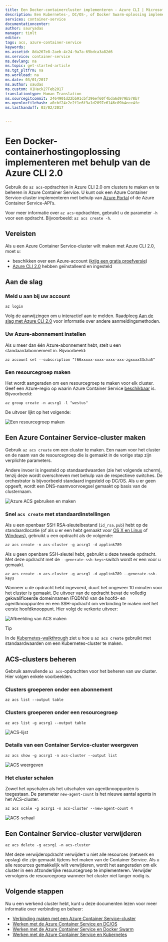 ```yaml
---
title: Een Docker-containercluster implementeren - Azure CLI | Microsoft Docs
description: Een Kubernetes-, DC/OS-, of Docker Swarm-oplossing implementeren in Azure Container Service met behulp van de Azure CLI 2.0
services: container-service
documentationcenter: 
author: sauryadas
manager: timlt
editor: 
tags: acs, azure-container-service
keywords: 
ms.assetid: 8da267e8-2aeb-4c24-9a7a-65bdca3a82d6
ms.service: container-service
ms.devlang: na
ms.topic: get-started-article
ms.tgt_pltfrm: na
ms.workload: na
ms.date: 03/01/2017
ms.author: saudas
ms.custom: H1Hack27Feb2017
translationtype: Human Translation
ms.sourcegitcommit: 2464901d22bb91cbf396ef60f4bda6d979b578b7
ms.openlocfilehash: a0cbf24c2e2f1e6f3a1d2097e6146c09b4eee4fe
ms.lasthandoff: 03/02/2017


---
```

# <a name="deploy-a-docker-container-hosting-solution-using-the-azure-cli-20"></a>Een Docker-containerhostingoplossing implementeren met behulp van de Azure CLI 2.0

Gebruik de `az acs`-opdrachten in Azure CLI 2.0 om clusters te maken en te beheren in Azure Container Service. U kunt ook een Azure Container Service-cluster implementeren met behulp van [Azure Portal](container-service-deployment.md) of de Azure Container Service-API’s.

Voor meer informatie over `az acs`-opdrachten, gebruikt u de parameter `-h` voor een opdracht. Bijvoorbeeld: `az acs create -h`.



## <a name="prerequisites"></a>Vereisten
Als u een Azure Container Service-cluster wilt maken met Azure CLI 2.0, moet u:
* beschikken over een Azure-account ([krijg een gratis proefversie](https://azure.microsoft.com/pricing/free-trial/))
* [Azure CLI 2.0](/cli/azure/install-az-cli2) hebben geïnstalleerd en ingesteld

## <a name="get-started"></a>Aan de slag 
### <a name="log-in-to-your-account"></a>Meld u aan bij uw account
```azurecli
az login 
```

Volg de aanwijzingen om u interactief aan te melden. Raadpleeg [Aan de slag met Azure CLI 2.0](/cli/azure/get-started-with-az-cli2) voor informatie over andere aanmeldingsmethoden.

### <a name="set-your-azure-subscription"></a>Uw Azure-abonnement instellen

Als u meer dan één Azure-abonnement hebt, stelt u een standaardabonnement in. Bijvoorbeeld:

```
az account set --subscription "f66xxxxx-xxxx-xxxx-xxx-zgxxxx33cha5"
```


### <a name="create-a-resource-group"></a>Een resourcegroep maken
Het wordt aangeraden om een resourcegroep te maken voor elk cluster. Geef een Azure-regio op waarin Azure Container Service [beschikbaar](https://azure.microsoft.com/en-us/regions/services/) is. Bijvoorbeeld:

```azurecli
az group create -n acsrg1 -l "westus"
```
De uitvoer lijkt op het volgende:

![Een resourcegroep maken](media/container-service-create-acs-cluster-cli/rg-create.png)


## <a name="create-an-azure-container-service-cluster"></a>Een Azure Container Service-cluster maken

Gebruik `az acs create` om een cluster te maken.
Een naam voor het cluster en de naam van de resourcegroep die is gemaakt in de vorige stap zijn verplichte parameters. 

Andere invoer is ingesteld op standaardwaarden (zie het volgende scherm), tenzij deze wordt overschreven met behulp van de respectieve switches. De orchestrator is bijvoorbeeld standaard ingesteld op DC/OS. Als u er geen opgeeft, wordt een DNS-naamvoorvoegsel gemaakt op basis van de clusternaam.

![Azure ACS gebruiken en maken](media/container-service-create-acs-cluster-cli/create-help.png)


### <a name="quick-acs-create-using-defaults"></a>Snel `acs create` met standaardinstellingen
Als u een openbaar SSH RSA-sleutelbestand (`id_rsa.pub`) hebt op de standaardlocatie (of als u er een hebt gemaakt voor [OS X en Linux](../virtual-machines/virtual-machines-linux-mac-create-ssh-keys.md) of [Windows](../virtual-machines/virtual-machines-linux-ssh-from-windows.md)), gebruikt u een opdracht als de volgende:

```azurecli
az acs create -n acs-cluster -g acsrg1 -d applink789
```
Als u geen openbare SSH-sleutel hebt, gebruikt u deze tweede opdracht. Met deze opdracht met de `--generate-ssh-keys`-switch wordt er een voor u gemaakt.

```azurecli
az acs create -n acs-cluster -g acsrg1 -d applink789 --generate-ssh-keys
```

Wanneer u de opdracht hebt ingevoerd, duurt het ongeveer 10 minuten voor het cluster is gemaakt. De uitvoer van de opdracht bevat de volledig gekwalificeerde domeinnamen (FQDN’s) van de hoofd- en agentknooppunten en een SSH-opdracht om verbinding te maken met het eerste hoofdknooppunt. Hier volgt de verkorte uitvoer:

![Afbeelding van ACS maken](media/container-service-create-acs-cluster-cli/cluster-create.png)

> [!TIP]
> In de [Kubernetes-walkthrough](container-service-kubernetes-walkthrough.md) ziet u hoe u `az acs create` gebruikt met standaardwaarden om een Kubernetes-cluster te maken.
>

## <a name="manage-acs-clusters"></a>ACS-clusters beheren

Gebruik aanvullende `az acs`-opdrachten voor het beheren van uw cluster. Hier volgen enkele voorbeelden.

### <a name="list-clusters-under-a-subscription"></a>Clusters groeperen onder een abonnement

```azurecli
az acs list --output table
```

### <a name="list-clusters-in-a-resource-group"></a>Clusters groeperen onder een resourcegroep

```azurecli
az acs list -g acsrg1 --output table
```

![ACS-lijst](media/container-service-create-acs-cluster-cli/acs-list.png)


### <a name="display-details-of-a-container-service-cluster"></a>Details van een Container Service-cluster weergeven

```azurecli
az acs show -g acsrg1 -n acs-cluster --output list
```

![ACS weergeven](media/container-service-create-acs-cluster-cli/acs-show.png)


### <a name="scale-the-cluster"></a>Het cluster schalen
Zowel het opschalen als het uitschalen van agentknooppunten is toegestaan. De parameter `new-agent-count` is het nieuwe aantal agents in het ACS-cluster.

```azurecli
az acs scale -g acsrg1 -n acs-cluster --new-agent-count 4
```

![ACS-schaal](media/container-service-create-acs-cluster-cli/acs-scale.png)

## <a name="delete-a-container-service-cluster"></a>Een Container Service-cluster verwijderen
```azurecli
az acs delete -g acsrg1 -n acs-cluster 
```
Met deze verwijderopdracht verwijdert u niet alle resources (netwerk en opslag) die zijn gemaakt tijdens het maken van de Container Service. Als u alle resources gemakkelijk wilt verwijderen, wordt het aangeraden om elk cluster in een afzonderlijke resourcegroep te implementeren. Verwijder vervolgens de resourcegroep wanneer het cluster niet langer nodig is.

## <a name="next-steps"></a>Volgende stappen
Nu u een werkend cluster hebt, kunt u deze documenten lezen voor meer informatie over verbinding en beheer:

* [Verbinding maken met een Azure Container Service-cluster](container-service-connect.md)
* [Werken met de Azure Container Service en DC/OS](container-service-mesos-marathon-rest.md)
* [Werken met de Azure Container Service en Docker Swarm](container-service-docker-swarm.md)
* [Werken met de Azure Container Service en Kubernetes](container-service-kubernetes-walkthrough.md)
